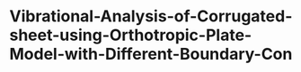 # Vibrational-Analysis-of-Corrugated-sheet-using-Orthotropic-Plate-Model-with-Different-Boundary-Con